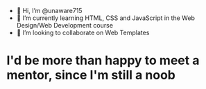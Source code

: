 - 👋 Hi, I’m @unaware715
- 🌱 I’m currently learning HTML, CSS and JavaScript in the Web Design/Web Development course
- 💞️ I’m looking to collaborate on Web Templates

<!---
unaware715/unaware715 is a ✨ special ✨ repository because its `README.md` (this file) appears on your GitHub profile.
You can click the Preview link to take a look at your changes.
--->


<h1>I'd be more than happy to meet a mentor, since I'm still a noob</h1>
